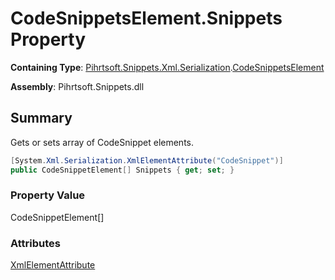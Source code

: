 # CodeSnippetsElement\.Snippets Property

**Containing Type**: [Pihrtsoft.Snippets.Xml.Serialization](../../README.md)\.[CodeSnippetsElement](../README.md)

**Assembly**: Pihrtsoft\.Snippets\.dll

## Summary

Gets or sets array of CodeSnippet elements\.

```csharp
[System.Xml.Serialization.XmlElementAttribute("CodeSnippet")]
public CodeSnippetElement[] Snippets { get; set; }
```

### Property Value

CodeSnippetElement\[\]

### Attributes

[XmlElementAttribute](https://docs.microsoft.com/en-us/dotnet/api/system.xml.serialization.xmlelementattribute)
